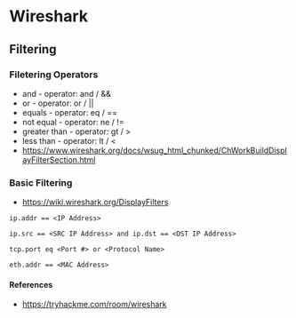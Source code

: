 # Wireshark

## Filtering

### Filetering Operators

* and - operator: and / &&
* or - operator: or / ||
* equals - operator: eq / ==
* not equal - operator: ne / !=
* greater than - operator: gt /  >
* less than - operator: lt / <
* https://www.wireshark.org/docs/wsug_html_chunked/ChWorkBuildDisplayFilterSection.html

### Basic Filtering
* https://wiki.wireshark.org/DisplayFilters
```
ip.addr == <IP Address>
```
```
ip.src == <SRC IP Address> and ip.dst == <DST IP Address>
```
```
tcp.port eq <Port #> or <Protocol Name>
```
```
eth.addr == <MAC Address>
```


#### References
* https://tryhackme.com/room/wireshark
